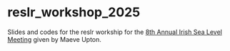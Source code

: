 # reslr_workshop_2025
Slides and codes for the reslr workship for the [8th Annual Irish Sea Level Meeting](https://ncahill89.github.io/SeaLevelMeeting/) given by Maeve Upton.
